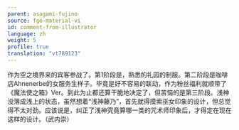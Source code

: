 ```yaml
---
parent: asagami-fujino
source: fgo-material-vi
id: comment-from-illustrator
language: zh
weight: 5
profile: true
translation: "vt789123"
---
```


作为空之境界来的宾客参战了。第1阶段是，熟悉的礼园的制服。第二阶段是咖啡店Ahnenerbe的女服务生样子。毕竟是好不容易的联动，作为粉丝福利就顺带了《魔法使之箱》Ver。到此为止都还算干脆地决定了，但苦恼的是第三阶段。浅神没落成浅上的状态，虽然想着“浅神藤乃”，首先就得摸索巫女印象的设计，但总觉得不太对劲。应该说是，纠正了浅神究竟算哪一类的咒术师印象后，才得定在现在这样的设计。（武内崇）
